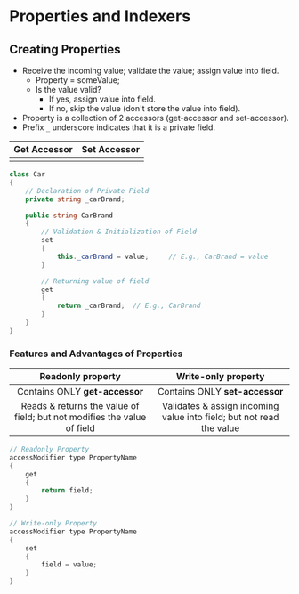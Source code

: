 # Properties and Indexers

## Creating Properties

- Receive the incoming value; validate the value; assign value into field.
  - Property = someValue;
  - Is the value valid?
    - If yes, assign value into field.
    - If no, skip the value (don't store the value into field).
- Property is a collection of 2 accessors (get-accessor and set-accessor).
- Prefix `_` underscore indicates that it is a private field.

| Get Accessor | Set Accessor |
| :----------: | :----------: |
|              |              |

```cs
class Car
{
    // Declaration of Private Field
    private string _carBrand;

    public string CarBrand
    {
        // Validation & Initialization of Field
        set
        {
            this._carBrand = value;     // E.g., CarBrand = value
        }

        // Returning value of field
        get
        {
            return _carBrand;  // E.g., CarBrand
        }
    }
}
```

### Features and Advantages of Properties

|                            Readonly property                            |                         Write-only property                          |
| :---------------------------------------------------------------------: | :------------------------------------------------------------------: |
|                     Contains ONLY **get-accessor**                      |                    Contains ONLY **set-accessor**                    |
| Reads & returns the value of field; but not modifies the value of field | Validates & assign incoming value into field; but not read the value |

```cs
// Readonly Property
accessModifier type PropertyName
{
    get
    {
        return field;
    }
}

// Write-only Property
accessModifier type PropertyName
{
    set
    {
        field = value;
    }
}
```
